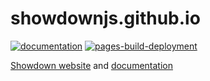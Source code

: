 # showdownjs.github.io

[![documentation](https://github.com/showdownjs/showdownjs.github.io/actions/workflows/docs.yml/badge.svg)](https://github.com/showdownjs/showdownjs.github.io/actions/workflows/docs.yml) [![pages-build-deployment](https://github.com/showdownjs/showdownjs.github.io/actions/workflows/pages/pages-build-deployment/badge.svg)](https://github.com/showdownjs/showdownjs.github.io/actions/workflows/pages/pages-build-deployment)

[Showdown website](https://showdownjs.com/) and [documentation](https://showdownjs.com/docs/)
